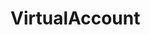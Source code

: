 # VirtualAccount   

<script src="https://unpkg.com/@stoplight/elements/web-components.min.js"></script>
<link rel="stylesheet" href="https://unpkg.com/@stoplight/elements/styles.min.css">

<elements-api
  apiDescriptionUrl="VirtualAccount.yaml"
  layout="sidebar"
  router="hash"
  hideTryIt="false"
  hideSchemas="false"
  hideInternal="false"
/>